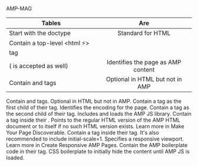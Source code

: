 AMP-MAG

| Tables                                	|          Are      	|  
|-----------------------------------------|:-------------:	    |
| Start with the <!doctype html> doctype 	|  Standard for HTML 	| 
| Contain a top-level <html ⚡> tag 
(<html amp> is accepted as well) 	        |  Identifies the page as AMP content  |   
| Contain <head> and <body> tags 	        |  Optional in HTML but not in AMP 	| 
  
  
  
  

  
Contain <head> and <body> tags.	Optional in HTML but not in AMP.
Contain a <meta charset="utf-8"> tag as the first child of their <head> tag.	Identifies the encoding for the page.
Contain a <script async src="https://cdn.ampproject.org/v0.js"></script> tag as the second child of their <head> tag.	Includes and loads the AMP JS library.
Contain a <link rel="canonical" href="$SOME_URL"> tag inside their <head>.	Points to the regular HTML version of the AMP HTML document or to itself if no such HTML version exists. Learn more in Make Your Page Discoverable.
Contain a <meta name="viewport" content="width=device-width,minimum-scale=1"> tag inside their <head> tag. It's also recommended to include initial-scale=1.	Specifies a responsive viewport. Learn more in Create Responsive AMP Pages.
Contain the AMP boilerplate code in their <head> tag.	CSS boilerplate to initially hide the content until AMP JS is loaded.

